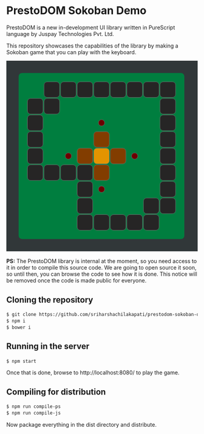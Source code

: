# PrestoDOM Sokoban Demo

PrestoDOM is a new in-development UI library written in PureScript language by Juspay Technologies Pvt. Ltd.

This repository showcases the capabilities of the library by making a Sokoban game that you can play with the keyboard.

![Screenshot](screenshot.gif)

**PS:** The PrestoDOM library is internal at the moment, so you need access to it in order to compile this source code. We are going to open source it soon, so until then, you can browse the code to see how it is done. This notice will be removed once the code is made public for everyone.

## Cloning the repository

~~~sh
$ git clone https://github.com/sriharshachilakapati/prestodom-sokoban-demo/
$ npm i
$ bower i
~~~

## Running in the server

~~~sh
$ npm start
~~~

Once that is done, browse to http://localhost:8080/ to play the game.

## Compiling for distribution

~~~sh
$ npm run compile-ps
$ npm run compile-js
~~~

Now package everything in the dist directory and distribute.
